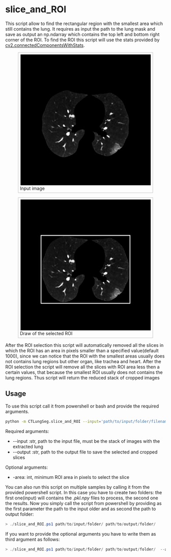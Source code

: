 # slice_and_ROI
This script allow to find the rectangular region with the smallest area which still contains the lung. It requires as input the path to the lung mask and save as output an np.ndarray which contains the top left and bottom right corner of the ROI. To find the ROI this script will use the stats provided by
[cv2.connectedComponentsWithStats](https://docs.opencv.org/3.4/d3/dc0/group__imgproc__shape.html).



<html>
  <head>
	<style>
	figure {
		border: thin #c0c0c0 solid;
    display: flex;
    flex-flow: column;
    padding: 5px;
		max-width: 500px;
	}

	figcaption {
		background-color: black;
    color: gray;
    font: italic smaller sans-serif;
    padding: 7px;
    text-align: center;
	}
</style>
</head>
<body>


<figure>
<img src="./images/lung.png" alt="lung"
	title="input image"/>
	<figcaption>
	Input image
	</figcaption>
</figure>

<figure>
<img src="./images/ROI.png" alt="ROI"
title="ROI"/>
	<figcaption>
Draw of the selected ROI
	</figcaption>
</figure>


</body>
</html>



After the ROI selection this script will automatically removed all the slices in which the ROI has an area in pixels smaller than a specified value(default 1000), since we  can  notice that the ROI with the smallest areas usually does not contains lung regions but other organ, like trachea and heart. After the ROI selection the script will remove all the slices with ROI area less then a certain values, that because the smallest ROI usually does not contains the lung regions.
Thus script will return the reduced stack of cropped images

## Usage

To use this script call it from powershell or bash and provide the required arguments.

```bash
python -m CTLungSeg.slice_and_ROI --input='path/to/input/folder/filename.pkl.npy' --output='path/to/output/folder/output_name'
```

Required arguments:

* --input :str, path to the input file, must be the stack of images with the extracted lung
* --output :str, path to the output file to save the selected and cropped slices

Optional arguments:

* -area: int, minimum ROI area in pixels to select the slice


You can also run this script on multiple samples by calling it from the provided powershell script. In this case you have to create two folders: the first one(input) will contains the *.pkl.npy* files to process, the second one the results. Now you simply call the script from powershell by providing as the first parameter the path to the input older and as second the path to output folder:

```powershell
> ./slice_and_ROI.ps1 path/to/input/folder/ path/to/output/folder/
```

If you want to provide the optional arguments you have to write them as third argument as follows:

```powershell
> ./slice_and_ROI.ps1 path/to/input/folder/ path/to/output/folder/  --area=300
```
